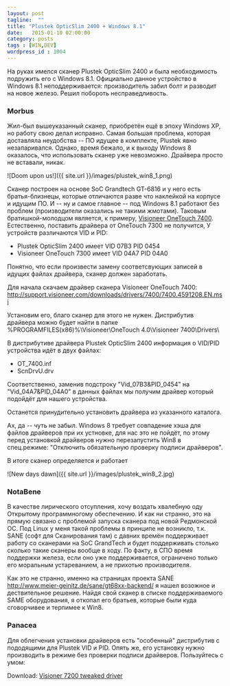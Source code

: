 ```yaml
---
layout: post
tagline:  ""
title: "Plustek OpticSlim 2400 + Windows 8.1"
date:   2015-01-10 02:00:00
category: posts
tags : [WIN,DEV]
wordpress_id : 1004
---
```


На руках имелся сканер Plustek OpticSlim 2400 и была необходимость подружить его с Windows 8.1. Официально данное устройство в Windows 8.1 неподдерживается: производитель забил болт и разводит на новое железо. Решил побороть несправедливость. 

### Morbus 

Жил-был вышеуказанный сканер, приобретён ещё в эпоху Windows XP, но работу свою делал исправно. Самая большая проблема, которая доставляла неудобства -- ПО идущее в комплекте, Plustek явно незапаривался. 
Однако, время бежало, и к выходу Windows 8 оказалось, что использовать сканер уже невозможно. Драйвера просто не вставали, никак.

![Doom upon us!]({{ site.url }}/images/plustek_win8_1.png) 

Сканер построен на основе SoC Grandtech GT-6816 и у него есть братья-близнецы, которые отличаются разве что наклейкой на корпусе и идущим ПО. И -- ну и самое главное -- под Windows 8.1 работают без проблем (производители оказались не такими жмотами).
Таковым братишкой-молодцом является, к примеру, [Visioneer OneTouch 7400](http://support.visioneer.com/products/7400/downloads.asp).
Естественно, поставить драйвера от OneTouch 7300 не получится, У устройств различаются VID и PID: 

+ Plustek OpticSlim 2400 имеет VID 07B3 PID 0454
+ Visioneer OneTouch 7300 имеет VID 04A7 PID 04A0

Понятно, что если произвести замену соответсвующих записей в идущих файлах драйвера, сканер должен заработать.

Для начала скачаем драйвер сканера Visioneer OneTouch 7400: http://support.visioneer.com/downloads/drivers/7400/7400.4591208.EN.msi

Установим его, благо сканер для этого не нужен. Дистрибутив драйвера можно будет найти в папке %PROGRAMFILES(x86)%\Visioneer\OneTouch 4.0\Visioneer 7400\Drivers\

В дистрибутиве драйвера Plustek OpticSlim 2400 информация о VID/PID устройства идёт в двух файлах:

+ OT_7400.inf
+ ScnDrvU.drv

Соответственно, заменив подстроку "Vid_07B3&PID_0454" на "Vid_04A7&PID_04A0" в данных файлах мы получим драйвер который подойдёт для нашего устройства.

Останется принудительно установить драйвера из указанного каталога.

Ах, да -- чуть не забыл. Windows 8 требует совпадение хэша для файлов драйверов при их устновке, для нас это не пойдёт, по этому перед установкой драйверов нужно перезапустить Win8 в спец.режиме: "Отключить обязательную проверку подписи драйверов".

В итоге сканер определяется и работает

![New days dawn]({{ site.url }}/images/plustek_win8_2.jpg) 

### NotaBene

В качестве лирического отсупления, хочу воздать хвалебную оду Открытому программногому обеспечению. И как ни странно, это на прямую связано с проблемой запуска сканера под новой Редмонской ОС.
Под Linux у меня такой проблемы в принципе не возникло, т.к. SANE (софт для Сканирования там) с давних времён поддерживает работу со сканерами на SoC GrandTech и будет поддерживать столько сколько такие сканеры вообще в ходу. 
По факту, в СПО время поддержки железа, если оно уже поддерживается, ограничено только его моральным устареванием, а не прихотью производителя.

Как это не странно, именно на страницах проекта SANE http://www.meier-geinitz.de/sane/gt68xx-backend/ я нашел возожное и дествительное решение. Найдя свой сканер в списке поддерживаемого SAME оборудования, я откопал его братьев, 
которые были куда сговорчивее и терпимее к Win8.

### Panacea

Для облегчения установки драйверов есть "особенный" дистрибутив с пододящими для Plustek VID и PID. Опять же, его установку нужно производить в режиме без проверки подписи драйверов. Пользуйтесь с умом:

Download: [Visioner 7200 tweaked driver](http://www.filedropper.com/74004591208en)
